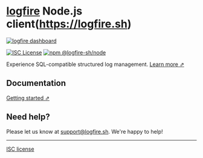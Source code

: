 # [logfire](https://logfire.sh) Node.js client(https://logfire.sh)

[![logfire dashboard](https://github.com/logfire-sh/logfire-js/assets/92453897/b4a53cf2-822f-4884-8087-981112ed79d0)](https://logfire.sh)

[![ISC License](https://img.shields.io/badge/license-ISC-ff69b4.svg)](https://github.com/logfire-sh/logfire-js/blob/master/LICENSE.md)
[![npm @logfire-sh/node](https://img.shields.io/npm/v/@logfire-sh/node?color=success&label=npm%20%40logfire-sh%2Fnode)](https://www.npmjs.com/package/@logfire-sh/node)

Experience SQL-compatible structured log management. [Learn more ⇗](https://logfire.sh/)

## Documentation

[Getting started ⇗](URL)

## Need help?

Please let us know at [support@logfire.sh](mailto:support@logfire.sh). We're happy to help!

---

[ISC license](https://github.com/logfire-sh/logfire-js/blob/master/LICENSE.md)
